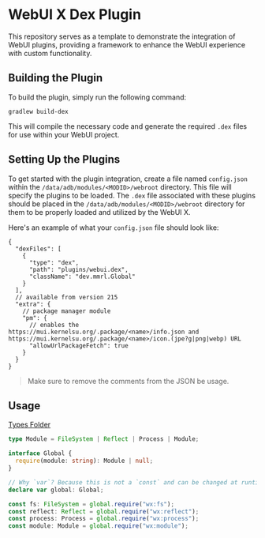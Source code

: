 # WebUI X Dex Plugin

This repository serves as a template to demonstrate the integration of WebUI plugins, providing a framework to enhance the WebUI experience with custom functionality.

## Building the Plugin

To build the plugin, simply run the following command:

```shell
gradlew build-dex
```

This will compile the necessary code and generate the required `.dex` files for use within your WebUI project.

## Setting Up the Plugins

To get started with the plugin integration, create a file named `config.json` within the `/data/adb/modules/<MODID>/webroot` directory. This file will specify the plugins to be loaded. The `.dex` file associated with these plugins should be placed in the `/data/adb/modules/<MODID>/webroot` directory for them to be properly loaded and utilized by the WebUI X.

Here's an example of what your `config.json` file should look like:

```jsonc
{
  "dexFiles": [
    {
      "type": "dex",
      "path": "plugins/webui.dex",
      "className": "dev.mmrl.Global"
    }
  ],
  // available from version 215
  "extra": {
    // package manager module
    "pm": {
      // enables the https://mui.kernelsu.org/.package/<name>/info.json and https://mui.kernelsu.org/.package/<name>/icon.(jpe?g|png|webp) URL 
      "allowUrlPackageFetch": true
    }
  }
}
```

> Make sure to remove the comments from the JSON be usage.

## Usage

[Types Folder](./types)

```ts
type Module = FileSystem | Reflect | Process | Module;

interface Global {
  require(module: string): Module | null;
}

// Why `var`? Because this is not a `const` and can be changed at runtime from the JavaScript side
declare var global: Global;

const fs: FileSystem = global.require("wx:fs");
const reflect: Reflect = global.require("wx:reflect");
const process: Process = global.require("wx:process");
const module: Module = global.require("wx:module");
```
